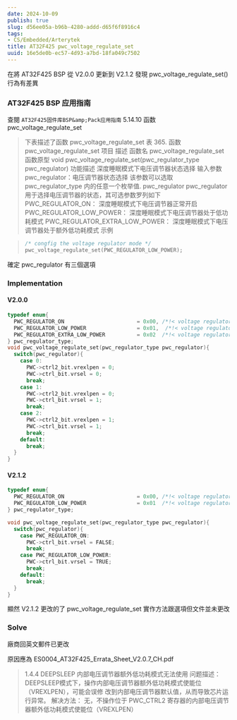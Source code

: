 ```yaml
---
date: 2024-10-09
publish: true
slug: d56ee05a-b96b-4280-addd-d65f6f8916c4
tags:
- CS/Embedded/Arterytek
title: AT32F425 pwc_voltage_regulate_set
uuid: 16e5de0b-ec57-4d93-a7bd-18fa049c7502
---
```

在將 AT32F425 BSP 從 V2.0.0 更新到 V2.1.2 發現 pwc_voltage_regulate_set() 行為有差異

### AT32F425 BSP 应用指南

查閱 `AT32F425固件库BSP&amp;Pack应用指南` 5.14.10 函数 pwc_voltage_regulate_set

> 下表描述了函数 pwc_voltage_regulate_set
> 表 365. 函数 pwc_voltage_regulate_set
> 项目
> 描述
> 函数名
> pwc_voltage_regulate_set
> 函数原型
> void pwc_voltage_regulate_set(pwc_regulator_type pwc_regulator)
> 功能描述
> 深度睡眠模式下电压调节器状态选择
> 输入参数
> pwc_regulator：电压调节器状态选择
> 该参数可以选取 pwc_regulator_type 内的任意一个枚举值.
> pwc_regulator
> pwc_regulator 用于选择电压调节器的状态，其可选参数罗列如下
> PWC_REGULATOR_ON：
> 深度睡眠模式下电压调节器正常开启
> PWC_REGULATOR_LOW_POWER：
> 深度睡眠模式下电压调节器处于低功耗模式
> PWC_REGULATOR_EXTRA_LOW_POWER：
> 深度睡眠模式下电压调节器处于额外低功耗模式
> 示例

> ```c
> /* congfig the voltage regulator mode */
> pwc_voltage_regulate_set(PWC_REGULATOR_LOW_POWER);
> ```



確定 pwc_regulator 有三個選項

### Implementation

#### V2.0.0

```c
typedef enum{
  PWC_REGULATOR_ON                       = 0x00, /*!< voltage regulator state on when deepsleep mode */
  PWC_REGULATOR_LOW_POWER                = 0x01,  /*!< voltage regulator state low power when deepsleep mode */
  PWC_REGULATOR_EXTRA_LOW_POWER          = 0x02  /*!< voltage regulator state extra low power when deepsleep mode */
} pwc_regulator_type;
void pwc_voltage_regulate_set(pwc_regulator_type pwc_regulator){
  switch(pwc_regulator){
    case 0:
      PWC->ctrl2_bit.vrexlpen = 0;
      PWC->ctrl_bit.vrsel = 0;
      break;
    case 1:
      PWC->ctrl2_bit.vrexlpen = 0;
      PWC->ctrl_bit.vrsel = 1;
      break;
    case 2:
      PWC->ctrl2_bit.vrexlpen = 1;
      PWC->ctrl_bit.vrsel = 1;
      break;
    default: 
      break;
  }
}
```

#### V2.1.2

```c
typedef enum{
  PWC_REGULATOR_ON                       = 0x00, /*!< voltage regulator state on when deepsleep mode */
  PWC_REGULATOR_LOW_POWER                = 0x01  /*!< voltage regulator state low power when deepsleep mode */
} pwc_regulator_type;

void pwc_voltage_regulate_set(pwc_regulator_type pwc_regulator){
  switch(pwc_regulator){
    case PWC_REGULATOR_ON:
      PWC->ctrl_bit.vrsel = FALSE;
      break;
    case PWC_REGULATOR_LOW_POWER:
      PWC->ctrl_bit.vrsel = TRUE;
      break;
    default:
      break;
  }
}
```

顯然 V2.1.2 更改的了 pwc_voltage_regulate_set 實作方法跟選項但文件並未更改

### Solve

廠商回英文郵件已更改

原因應為 ES0004_AT32F425_Errata_Sheet_V2.0.7_CH.pdf

> 1.4.4 DEEPSLEEP 内部电压调节器额外低功耗模式无法使用 问题描述： DEEPSLEEP模式下，操作内部电压调节器额外低功耗模式使能位（VREXLPEN），可能会误修 改到内部电压调节器默认值，从而导致芯片运行异常。 解决方法： 无，不操作位于 PWC_CTRL2 寄存器的内部电压调节器额外低功耗模式使能位（VREXLPEN）
